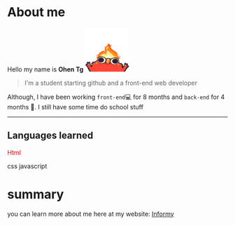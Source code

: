 # About me
Hello my name is **Ohen Tg**
<img height="100" width="100" src="images/elmoFire.gif" alt="new" />
<br>
> I'm a student starting github and a front-end web developer

Although,  I have been working `front-end`💻 for 8 months and `back-end` for 4 months 📅.
I still have some time do school stuff
<br>

---

## Languages learned
<p style="color: red;">Html</p> css javascript


# summary 
you can learn more about me here at my website:
[Informy](https://rubyjoby.github.io/About_Me_Page/)